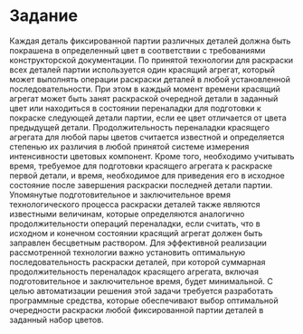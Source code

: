 # Задание

Каждая деталь фиксированной партии различных деталей должна быть покрашена в определенный цвет в соответствии с требованиями
конструкторской документации. По принятой технологии для раскраски всех деталей партии используется один красящий агрегат, который может выполнять операции раскраски деталей в любой установленной последовательности. При этом в каждый момент времени красящий агрегат может быть занят раскраской очередной детали в заданный цвет или находиться в состоянии переналадки для подготовки к покраске следующей детали партии, если ее цвет отличается от цвета предыдущей детали. Продолжительность переналадки красящего агрегата для любой пары цветов считается известной и определяется степенью их различия в любой принятой системе измерения интенсивности цветовых компонент. Кроме того, необходимо учитывать время, требуемое для подготовки красящего агрегата к раскраске первой детали, и время, необходимое для приведения его в исходное состояние после завершения раскраски последней детали партии. Упомянутые подготовительное и заключительное время технологического процесса раскраски деталей также являются известными величинам, которые определяются аналогично продолжительности операций переналадки, если считать, что в исходном и конечном состоянии красящий агрегат должен быть заправлен бесцветным раствором. Для эффективной реализации рассмотренной технологии важно установить оптимальную последовательность раскраски деталей, при которой суммарная продолжительность переналадок красящего агрегата, включая подготовительное и заключительное время, будет минимальной. С целью автоматизации решения этой задачи требуется разработать программные средства, которые обеспечивают выбор оптимальной очередности раскраски любой фиксированной партии деталей в заданный набор цветов. 
